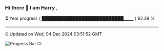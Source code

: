 ### Hi there 👋 I am Harry , 

⏳ Year progress { ███████████████████████████▁▁▁ } 92.39 %

---

⏰ Updated on Wed, 04 Dec 2024 03:51:52 GMT

![Progress Bar CI](https://github.com/duykhang68/duykhang68/workflows/Progress%20Bar%20CI/badge.svg)
